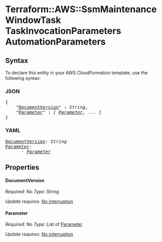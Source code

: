 # Terraform::AWS::SsmMaintenanceWindowTask TaskInvocationParameters AutomationParameters

## Syntax

To declare this entity in your AWS CloudFormation template, use the following syntax:

### JSON

<pre>
{
    "<a href="#documentversion" title="DocumentVersion">DocumentVersion</a>" : <i>String</i>,
    "<a href="#parameter" title="Parameter">Parameter</a>" : <i>[ <a href="taskinvocationparameters-automationparameters-parameter.md">Parameter</a>, ... ]</i>
}
</pre>

### YAML

<pre>
<a href="#documentversion" title="DocumentVersion">DocumentVersion</a>: <i>String</i>
<a href="#parameter" title="Parameter">Parameter</a>: <i>
      - <a href="taskinvocationparameters-automationparameters-parameter.md">Parameter</a></i>
</pre>

## Properties

#### DocumentVersion

_Required_: No
_Type_: String

_Update requires_: [No interruption](https://docs.aws.amazon.com/AWSCloudFormation/latest/UserGuide/using-cfn-updating-stacks-update-behaviors.html#update-no-interrupt)

#### Parameter

_Required_: No
_Type_: List of <a href="taskinvocationparameters-automationparameters-parameter.md">Parameter</a>

_Update requires_: [No interruption](https://docs.aws.amazon.com/AWSCloudFormation/latest/UserGuide/using-cfn-updating-stacks-update-behaviors.html#update-no-interrupt)

